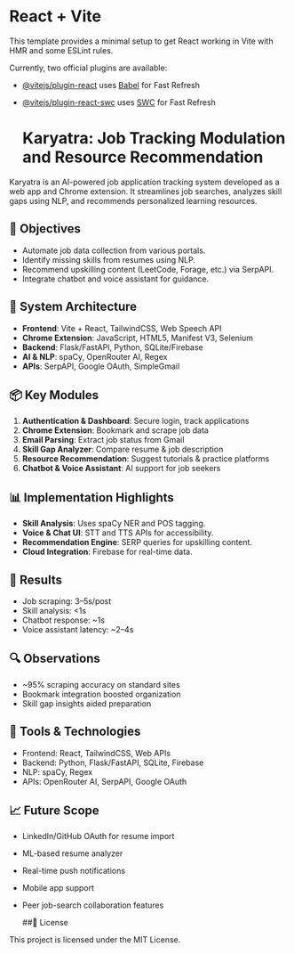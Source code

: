 # React + Vite

This template provides a minimal setup to get React working in Vite with HMR and some ESLint rules.

Currently, two official plugins are available:

- [@vitejs/plugin-react](https://github.com/vitejs/vite-plugin-react/blob/main/packages/plugin-react/README.md) uses [Babel](https://babeljs.io/) for Fast Refresh
- [@vitejs/plugin-react-swc](https://github.com/vitejs/vite-plugin-react-swc) uses [SWC](https://swc.rs/) for Fast Refresh

  # Karyatra: Job Tracking Modulation and Resource Recommendation

Karyatra is an AI-powered job application tracking system developed as a web app and Chrome extension. It streamlines job searches, analyzes skill gaps using NLP, and recommends personalized learning resources.

## 🎯 Objectives

- Automate job data collection from various portals.
- Identify missing skills from resumes using NLP.
- Recommend upskilling content (LeetCode, Forage, etc.) via SerpAPI.
- Integrate chatbot and voice assistant for guidance.

## 🧱 System Architecture

- **Frontend**: Vite + React, TailwindCSS, Web Speech API
- **Chrome Extension**: JavaScript, HTML5, Manifest V3, Selenium
- **Backend**: Flask/FastAPI, Python, SQLite/Firebase
- **AI & NLP**: spaCy, OpenRouter AI, Regex
- **APIs**: SerpAPI, Google OAuth, SimpleGmail

## 📦 Key Modules

1. **Authentication & Dashboard**: Secure login, track applications
2. **Chrome Extension**: Bookmark and scrape job data
3. **Email Parsing**: Extract job status from Gmail
4. **Skill Gap Analyzer**: Compare resume & job description
5. **Resource Recommendation**: Suggest tutorials & practice platforms
6. **Chatbot & Voice Assistant**: AI support for job seekers

## 📊 Implementation Highlights

- **Skill Analysis**: Uses spaCy NER and POS tagging.
- **Voice & Chat UI**: STT and TTS APIs for accessibility.
- **Recommendation Engine**: SERP queries for upskilling content.
- **Cloud Integration**: Firebase for real-time data.

## 🚀 Results

- Job scraping: 3–5s/post
- Skill analysis: <1s
- Chatbot response: ~1s
- Voice assistant latency: ~2–4s

## 🔍 Observations

- ~95% scraping accuracy on standard sites
- Bookmark integration boosted organization
- Skill gap insights aided preparation

## 🧪 Tools & Technologies

- Frontend: React, TailwindCSS, Web APIs
- Backend: Python, Flask/FastAPI, SQLite, Firebase
- NLP: spaCy, Regex
- APIs: OpenRouter AI, SerpAPI, Google OAuth

## 📈 Future Scope

- LinkedIn/GitHub OAuth for resume import
- ML-based resume analyzer
- Real-time push notifications
- Mobile app support
- Peer job-search collaboration features

  ##📄 License

This project is licensed under the MIT License.




